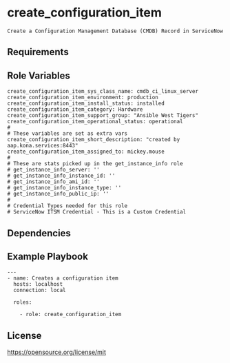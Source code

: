 create_configuration_item
=========
```
Create a Configuration Management Database (CMDB) Record in ServiceNow
```
Requirements
------------

Role Variables
--------------
```
create_configuration_item_sys_class_name: cmdb_ci_linux_server
create_configuration_item_environment: production
create_configuration_item_install_status: installed
create_configuration_item_category: Hardware
create_configuration_item_support_group: "Ansible West Tigers"
create_configuration_item_operational_status: operational
#
# These variables are set as extra vars
create_configuration_item_short_description: "created by aap.kona.services:8443"
create_configuration_item_assigned_to: mickey.mouse
#
# These are stats picked up in the get_instance_info role
# get_instance_info_server: ''
# get_instance_info_instance_id: ''
# get_instance_info_ami_id: ''
# get_instance_info_instance_type: ''
# get_instance_info_public_ip: ''
#
# Credential Types needed for this role
# ServiceNow ITSM Credential - This is a Custom Credential
```
Dependencies
------------

Example Playbook
----------------
```
---
- name: Creates a configuration item
  hosts: localhost
  connection: local

  roles:

    - role: create_configuration_item
```
License
-------

https://opensource.org/license/mit
